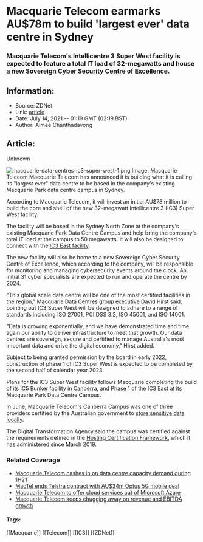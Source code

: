 # Macquarie Telecom earmarks AU$78m to build 'largest ever' data centre in Sydney
### Macquarie Telecom's Intellicentre 3 Super West facility is expected to feature a total IT load of 32-megawatts and house a new Sovereign Cyber Security Centre of Excellence.

## Information:
+ Source: ZDNet
+ Link: [article](https://www.zdnet.com/article/macquarie-telecom-earmarks-au78m-to-build-largest-ever-data-centre-in-sydney/)
+ Date: July 14, 2021 -- 01:19 GMT (02:19 BST)
+ Author: Aimee Chanthadavong


## Article:
Unknown

![macquarie-data-centres-ic3-super-west-1.png](https://www.zdnet.com/a/hub/i/r/2021/07/14/f2ee6dd2-91a4-4a89-abc4-8c3c121431fc/resize/1200xauto/bb1526c091a994b562b542ac6be9ad3d/macquarie-data-centres-ic3-super-west-1.png)
 Image: Macquarie Telecom
 Macquarie Telecom has announced it is building what it is calling its "largest ever" data centre to be based in the company's existing Macquarie Park data centre campus in Sydney.

According to Macquarie Telecom, it will invest an initial AU$78 million to build the core and shell of the new 32-megawatt Intellicentre 3 (IC3) Super West facility. 

The facility will be based in the Sydney North Zone at the company's existing Macquarie Park Data Centre Campus and help bring the company's total IT load at the campus to 50 megawatts. It will also be designed to connect with the [IC3 East facility](https://www.zdnet.com/article/mactel-announces-au85m-macquarie-park-datacentre-expansion/).

The new facility will also be home to a new Sovereign Cyber Security Centre of Excellence, which according to the company, will be responsible for monitoring and managing cybersecurity events around the clock. An initial 31 cyber specialists are expected to run and operate the centre by 2024. 

"This global scale data centre will be one of the most certified facilities in the region," Macquarie Data Centres group executive David Hirst said, pointing out IC3 Super West will be designed to adhere to a range of standards including ISO 27001, PCI DSS 3.2, ISO 45001, and ISO 14001.

"Data is growing exponentially, and we have demonstrated time and time again our ability to deliver infrastructure to meet that growth. Our data centres are sovereign, secure and certified to manage Australia's most important data and drive the digital economy," Hirst added.

Subject to being granted permission by the board in early 2022, construction of phase 1 of IC3 Super West is expected to be completed by the second half of calendar year 2023. 






Plans for the IC3 Super West facility follows Macquarie completing the build of its [IC5 Bunker facility](https://www.zdnet.com/article/macquarie-telecom-to-invest-au17-million-in-initial-build-of-new-canberra-data-centre/) in Canberra, and Phase 1 of the IC3 East at its Macquarie Park Data Centre Campus.

In June, Macquarie Telecom's Canberra Campus was one of three providers certified by the Australian government to [store sensitive data locally](https://www.zdnet.com/article/canberra-certifies-three-data-centre-providers-to-store-sensitive-government-data/). 

The Digital Transformation Agency said the campus was certified against the requirements defined in the [Hosting Certification Framework](https://www.zdnet.com/article/australia-brings-in-data-centre-certification-with-new-government-hosting-strategy/), which it has administered since March 2019.

### Related Coverage

* [Macquarie Telecom cashes in on data centre capacity demand during 1H21](https://www.zdnet.com/article/macquarie-telecom-cashes-in-on-data-centre-capacity-demand-during-1h21/)
* [MacTel ends Telstra contract with AU$34m Optus 5G mobile deal](https://www.zdnet.com/article/mactel-ends-telstra-contract-with-au34m-optus-5g-mobile-deal/)
* [Macquarie Telecom to offer cloud services out of Microsoft Azure](https://www.zdnet.com/article/macquarie-telecom-to-offer-cloud-services-out-of-microsoft-azure/)
* [Macquarie Telecom keeps chugging away on revenue and EBITDA growth](https://www.zdnet.com/article/macquarie-telecom-keeps-chugging-away-on-revenue-and-ebitda-growth/)





#### Tags:
[[Macquarie]] [[Telecom]] [[IC3]] [[ZDNet]]
